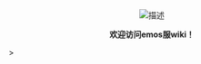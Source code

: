 <div align="center">
   <img src="https://www.helloimg.com/i/2025/09/29/68da53879039b.jpg" alt="描述" />
</div>
<p align="center"><strong>欢迎访问emos服wiki！</strong></p>> 